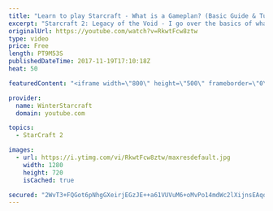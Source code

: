 ```yaml
---
title: "Learn to play Starcraft - What is a Gameplan? (Basic Guide & Tutorial)"
excerpt: "Starcraft 2: Legacy of the Void - I go over the basics of what a gameplan in starcraft 2 is and how to put one together.  Note this is not a guide on WHAT gameplan you should be using as each race!"
originalUrl: https://youtube.com/watch?v=RkwtFcw8ztw
type: video
price: Free
length: PT9M53S
publishedDateTime: 2017-11-19T17:10:18Z
heat: 50

featuredContent: "<iframe width=\"800\" height=\"500\" frameborder=\"0\" src=\"https://www.youtube.com/embed/RkwtFcw8ztw\" allow=\"accelerometer; autoplay; encrypted-media; gyroscope; picture-in-picture\" allowfullscreen></iframe>"

provider:
  name: WinterStarcraft
  domain: youtube.com

topics:
  - StarCraft 2

images:
  - url: https://i.ytimg.com/vi/RkwtFcw8ztw/maxresdefault.jpg
    width: 1280
    height: 720
    isCached: true

secured: "2WvT3+FQGot6pNhgGXeirjEGzJE++a61VUVuM6+oMvPo14mdWc2lXijnsEAqoP8VJZQJaOe7Xv8IGlldvYdrP8RHfXD0gwIf2dJObJQwUwgpQQGhA7yGxTnb4d1L2+Aq+U7yTdXY/ZTPp8JeoaySIUYJSu6jNDmX2DvuvAMhmhDMdUrcUoN871I4sUvIQaEjLy7+lpFiiQKECcla5zk66YH+cqmqWpiwtmt9KIs+/i1uWtT9uynY5dm54e0KRHmLyJx8nvWWCaC1M8KV+j+nDU40fc1E9Qoe9kh7tCS3gUw0t/zQtiJnuQyM9hJu7Mt9MtNSGdaDswxBeH4vn9Ae27LCf0wS0m5CJF+iJe7aswDy/8LkExFtvKqCKTf47YLl6BPubWv50/gvXwZUm0S1gBXSFbPytuAmYkvFQH/IFHw=;UC2oUbXXpvs3rHdPrGFARg=="
---
```


